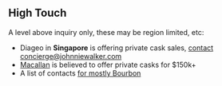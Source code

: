## High Touch

A level above inquiry only, these may be region limited, etc:

* Diageo in **Singapore** is offering private cask sales, [contact concierge@johnniewalker.com](https://www.robbreport.com.sg/buy-a-cask-of-diageos-rarest-whiskies-through-its-cask-of-distinction-programme-in-singapore/)
* [Macallan](https://www.themacallan.com/en/contact-us) is believed to offer private casks for $150k+
* A list of contacts [for mostly Bourbon](http://whiskyadvocate.com/private-single-barrel-and-small-batch-whiskey-programs/)